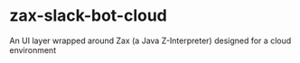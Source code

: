 # zax-slack-bot-cloud
An UI layer wrapped around Zax (a Java Z-Interpreter) designed for a cloud environment
